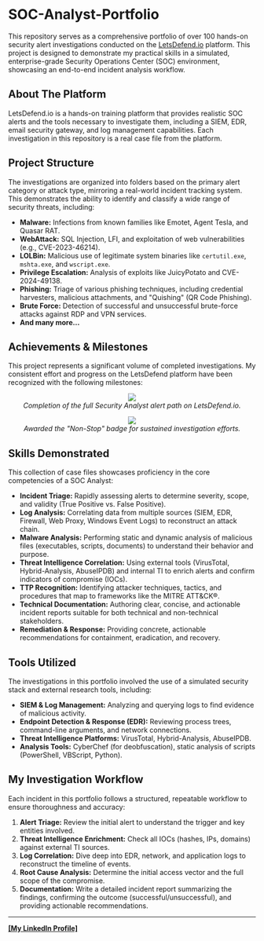 # SOC-Analyst-Portfolio

This repository serves as a comprehensive portfolio of over 100 hands-on security alert investigations conducted on the [LetsDefend.io](https://letsdefend.io/) platform. This project is designed to demonstrate my practical skills in a simulated, enterprise-grade Security Operations Center (SOC) environment, showcasing an end-to-end incident analysis workflow.

## About The Platform

LetsDefend.io is a hands-on training platform that provides realistic SOC alerts and the tools necessary to investigate them, including a SIEM, EDR, email security gateway, and log management capabilities. Each investigation in this repository is a real case file from the platform.

## Project Structure

The investigations are organized into folders based on the primary alert category or attack type, mirroring a real-world incident tracking system. This demonstrates the ability to identify and classify a wide range of security threats, including:

-   **Malware:** Infections from known families like Emotet, Agent Tesla, and Quasar RAT.
-   **WebAttack:** SQL Injection, LFI, and exploitation of web vulnerabilities (e.g., CVE-2023-46214).
-   **LOLBin:** Malicious use of legitimate system binaries like `certutil.exe`, `mshta.exe`, and `wscript.exe`.
-   **Privilege Escalation:** Analysis of exploits like JuicyPotato and CVE-2024-49138.
-   **Phishing:** Triage of various phishing techniques, including credential harvesters, malicious attachments, and "Quishing" (QR Code Phishing).
-   **Brute Force:** Detection of successful and unsuccessful brute-force attacks against RDP and VPN services.
-   **And many more...**

## Achievements & Milestones

This project represents a significant volume of completed investigations. My consistent effort and progress on the LetsDefend platform have been recognized with the following milestones:

<p align="center">
  <img  src="https://github.com/user-attachments/assets/d1cfc0f1-c306-48f5-a30a-3b1eec554fe3" />

  <br/>
  <em>Completion of the full Security Analyst alert path on LetsDefend.io.</em>
</p>

<p align="center">
  <img src="https://github.com/user-attachments/assets/24987430-93cb-4f76-bd66-09cb711231f3" />
  <br/>
  <em>Awarded the "Non-Stop" badge for sustained investigation efforts.</em>
</p>

## Skills Demonstrated

This collection of case files showcases proficiency in the core competencies of a SOC Analyst:

-   **Incident Triage:** Rapidly assessing alerts to determine severity, scope, and validity (True Positive vs. False Positive).
-   **Log Analysis:** Correlating data from multiple sources (SIEM, EDR, Firewall, Web Proxy, Windows Event Logs) to reconstruct an attack chain.
-   **Malware Analysis:** Performing static and dynamic analysis of malicious files (executables, scripts, documents) to understand their behavior and purpose.
-   **Threat Intelligence Correlation:** Using external tools (VirusTotal, Hybrid-Analysis, AbuseIPDB) and internal TI to enrich alerts and confirm indicators of compromise (IOCs).
-   **TTP Recognition:** Identifying attacker techniques, tactics, and procedures that map to frameworks like the MITRE ATT&CK®.
-   **Technical Documentation:** Authoring clear, concise, and actionable incident reports suitable for both technical and non-technical stakeholders.
-   **Remediation & Response:** Providing concrete, actionable recommendations for containment, eradication, and recovery.

## Tools Utilized

The investigations in this portfolio involved the use of a simulated security stack and external research tools, including:

-   **SIEM & Log Management:** Analyzing and querying logs to find evidence of malicious activity.
-   **Endpoint Detection & Response (EDR):** Reviewing process trees, command-line arguments, and network connections.
-   **Threat Intelligence Platforms:** VirusTotal, Hybrid-Analysis, AbuseIPDB.
-   **Analysis Tools:** CyberChef (for deobfuscation), static analysis of scripts (PowerShell, VBScript, Python).

## My Investigation Workflow

Each incident in this portfolio follows a structured, repeatable workflow to ensure thoroughness and accuracy:

1.  **Alert Triage:** Review the initial alert to understand the trigger and key entities involved.
2.  **Threat Intelligence Enrichment:** Check all IOCs (hashes, IPs, domains) against external TI sources.
3.  **Log Correlation:** Dive deep into EDR, network, and application logs to reconstruct the timeline of events.
4.  **Root Cause Analysis:** Determine the initial access vector and the full scope of the compromise.
5.  **Documentation:** Write a detailed incident report summarizing the findings, confirming the outcome (successful/unsuccessful), and providing actionable recommendations.

---


**[[My LinkedIn Profile]](https://www.linkedin.com/in/sohan-kanna/)**
